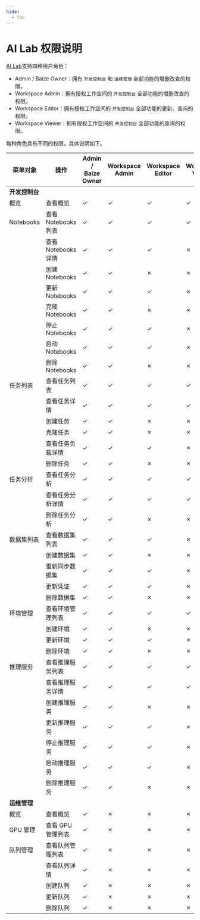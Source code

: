 ```yaml
---
hide:
  - toc
---
```


# AI Lab 权限说明

[AI Lab](../../baize/intro/index.md)支持四种用户角色：

- Admin / Baize Owner：拥有 `开发控制台` 和 `运维管理` 全部功能的增删改查的权限。
- Workspace Admin：拥有授权工作空间的 `开发控制台` 全部功能的增删改查的权限。
- Workspace Editor：拥有授权工作空间的 `开发控制台` 全部功能的更新、查询的权限。
- Workspace Viewer：拥有授权工作空间的 `开发控制台` 全部功能的查询的权限。

每种角色具有不同的权限，具体说明如下。

<!--
有权限使用 `&check;`，无权限使用 `&cross;`
-->

| 菜单对象 |操作 |Admin / Baize Owner |Workspace Admin |Workspace Editor |Workspace Viewer |
|-----------|-----------|---------------|---------|-----|----|
| **开发控制台** | | | | | |
| 概览 | 查看概览 | &check; | &check; | &check; | &check; |
| Notebooks | 查看 Notebooks 列表 | &check; | &check; | &check; | &check; |
| | 查看 Notebooks 详情 | &check; | &check; | &check; | &cross; |
| | 创建 Notebooks | &check; | &check; | &cross; | &cross; |
| | 更新 Notebooks | &check; | &check; | &check; | &cross; |
| | 克隆 Notebooks | &check; | &check; | &cross; | &cross; |
| | 停止 Notebooks | &check; | &check; | &check; | &cross; |
| | 启动 Notebooks | &check; | &check; | &check; | &cross; |
| | 删除 Notebooks | &check; | &check; |  &cross; | &cross; |
| 任务列表 | 查看任务列表 | &check; | &check; | &check; | &check; |
| | 查看任务详情 | &check; | &check; | &check; | &check; |
| | 创建任务 | &check; | &check; | &cross; | &cross; |
| | 克隆任务 | &check; | &check; | &cross; | &cross; |
| | 查看任务负载详情 | &check; | &check; | &check; | &cross; |
| | 删除任务 | &check; | &check; | &cross; | &cross; |
| 任务分析 | 查看任务分析 | &check; | &check; | &check; | &check; |
| | 查看任务分析详情 | &check; | &check; | &check; | &check; |
| | 删除任务分析 | &check; | &check; | &cross; | &cross; |
| 数据集列表 | 查看数据集列表 | &check; | &check; | &check; | &cross; |
| | 创建数据集 | &check; | &check; | &cross; | &cross; |
| | 重新同步数据集 | &check; | &check; | &check; | &cross; |
| | 更新凭证 | &check; | &check; | &check; | &cross; |
| | 删除数据集 | &check; | &check; | &cross; | &cross; |
| 环境管理 | 查看环境管理列表 | &check; | &check; | &check; | &check; |
| | 创建环境 | &check; | &check; | &cross; | &cross; |
| | 更新环境 | &check; | &check; | &check; | &cross; |
| | 删除环境 | &check; | &check; | &cross; | &cross; |
| 推理服务 | 查看推理服务列表 | &check; | &check; | &check; | &check; |
| | 查看推理服务详情 | &check; | &check; | &check; | &check; |
| | 创建推理服务 | &check; | &check; | &cross; | &cross; |
| | 更新推理服务 | &check; | &check; | &check; | &cross; |
| | 停止推理服务 | &check; | &check; | &check; | &cross; |
| | 启动推理服务 | &check; | &check; | &check; | &cross; |
| | 删除推理服务 | &check; | &check; | &cross; | &cross; |
| **运维管理** | | | | | |
| 概览 | 查看概览 | &check; | &cross; | &cross; | &cross; |
| GPU 管理 | 查看 GPU 管理列表 | &check; | &cross; | &cross; | &cross; |
| 队列管理 | 查看队列管理列表 | &check; | &cross; | &cross; | &cross; |
| | 查看队列详情 | &check; | &cross; | &cross; | &cross; |
| | 创建队列 | &check; | &cross; | &cross; | &cross; |
| | 更新队列 | &check; | &cross; | &cross; | &cross; |
| | 删除队列 | &check; | &cross; | &cross; | &cross; |
